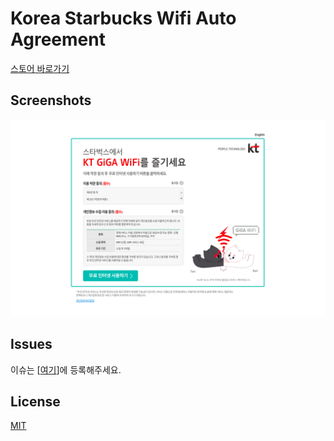 Korea Starbucks Wifi Auto Agreement 
=====


[스토어 바로가기](https://chrome.google.com/webstore/detail/korea-starbucks-wifi-auto/epcnilpoahkijhmgiiibnaenkgdppphn)


Screenshots
-----
![미리보기](./screenshots/starbucks.png)


Issues
-----

이슈는 [[여기](http://github.com/kkame/starbucks-wifi-auto-agreement/issues)]에 등록해주세요.


License
-----

[MIT](http://opensource.org/licenses/MIT)

 